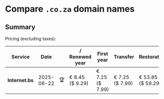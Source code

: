 # Compare `.co.za` domain names

## Summary

Pricing (excluding taxes):

| Service | Date |  | / Renewed year | First year | Transfer | Restoration |
|--|--|--|--|--|--|--|
| **Internet.bs** | 2025-06-22 | 🏆 | € 8.45<br>($ 9.29) | € 7.25<br>($ 7.99) | € 7.25<br>($ 7.99) | € 53.85<br>($ 59.29) |
